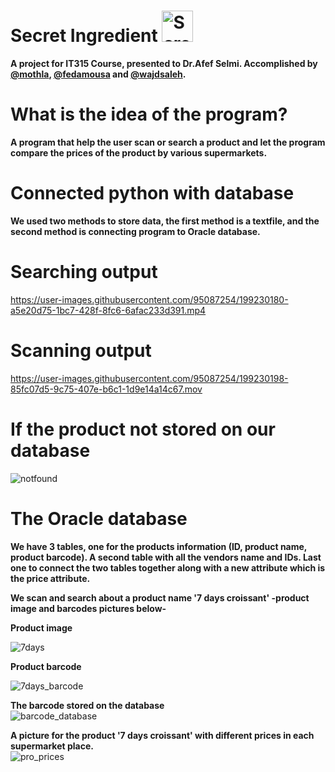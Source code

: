 # Secret Ingredient <img width="50" alt="Screen Shot 2022-11-01 at 12 42 43 AM" src="https://user-images.githubusercontent.com/94991403/199116062-5634eec0-4335-4c4d-b933-b1bd625b8d5a.png">
**A project for IT315 Course, presented to Dr.Afef Selmi. Accomplished by [@mothla](https://github.com/mothla), [@fedamousa](https://github.com/fedamousa) and [@wajdsaleh](https://github.com/wajdsaleh).**
# What is the idea of the program?
**A program that help the user scan or search a product and let the program compare the prices of the product by various supermarkets.**
# Connected python with database
**We used two methods to store data, the first method is a textfile, and the second method is connecting program to Oracle database.**

# Searching output





https://user-images.githubusercontent.com/95087254/199230180-a5e20d75-1bc7-428f-8fc6-6afac233d391.mp4




# Scanning output



https://user-images.githubusercontent.com/95087254/199230198-85fc07d5-9c75-407e-b6c1-1d9e14a14c67.mov


# If the product not stored on our database

![notfound](https://user-images.githubusercontent.com/74684120/199235149-1fe5279e-9dde-4c10-af3a-629087eb6b77.png)



# The Oracle database
**We have 3 tables, one for the products information (ID, product name, product barcode). A second table with all the vendors name and IDs. Last one to connect the two tables together along with a new attribute which is the price attribute.**

**We scan and search about a product name '7 days croissant' -product image and barcodes pictures below-**

**Product image** <br>


![7days](https://user-images.githubusercontent.com/74684120/199228883-f7693434-67a9-42a5-8949-fd8acbe93e46.png)

**Product barcode**<br>


![7days_barcode](https://user-images.githubusercontent.com/74684120/199230438-14f4ae13-53ab-40be-b330-68fe00559165.jpeg)



**The barcode stored on the database**<br>
![barcode_database](https://user-images.githubusercontent.com/74684120/199231078-1cc9fce8-0339-477a-9973-99530727ea65.png)



**A picture for the product '7 days croissant' with different prices in each supermarket place.**<br>
![pro_prices](https://user-images.githubusercontent.com/74684120/199231405-7fce14a0-0281-4969-bfe7-d83c6d672d5d.png)



